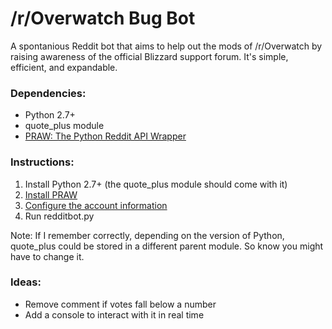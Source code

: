 /r/Overwatch Bug Bot
==========

A spontanious Reddit bot that aims to help out
the mods of /r/Overwatch by raising awareness of
the official Blizzard support forum.  It's simple,
efficient, and expandable.


### Dependencies:
  - Python 2.7+
  - quote_plus module
  - [PRAW: The Python Reddit API Wrapper](http://praw.readthedocs.io)
  

### Instructions:
  1. Install Python 2.7+ (the quote_plus module should come with it)
  2. [Install PRAW](http://praw.readthedocs.io/en/latest/getting_started/installation.html)
  4. [Configure the account information](http://praw.readthedocs.io/en/latest/getting_started/authentication.html)
  3. Run redditbot.py
  
  Note: If I remember correctly, depending on the version of Python,
  quote_plus could be stored in a different parent module. So know
  you might have to change it.
  

### Ideas:
  - Remove comment if votes fall below a number
  - Add a console to interact with it in real time